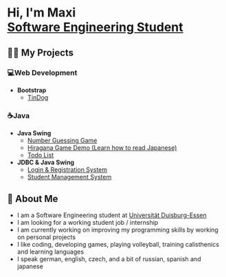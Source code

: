 <h1>Hi, I'm Maxi <br/><a href="https://github.com/maxe04">Software Engineering Student</a></h1>

<h2>👩‍💻 My Projects </h2>


<h3>💻Web Development</h3>

- <b>Bootstrap</b>
  - [TinDog](https://github.com/maxe04/TinDog)
    

<h3>☕Java</h3>

- <b>Java Swing</b>
  - [Number Guessing Game](https://github.com/maxe04/Guess-The-Number)
  - [Hiragana Game Demo (Learn how to read Japanese)](https://github.com/maxe04/Hiragana-Game)
  - [Todo List](https://github.com/maxe04/Todo-List)
- <b>JDBC & Java Swing</b>
  - [Login & Registration System](https://github.com/maxe04/Login-System)
  - [Student Management System](https://github.com/maxe04/Student-Mangement-System)



<h2>💬 About Me</h2>

- I am a Software Engineering student at <a href = "https://www.uni-due.de/">Universität Duisburg-Essen</a>
- I am looking for a working student job / internship
- I am currently working on improving my programming skills by working on personal projects
- I like coding, developing games, playing volleyball, training calisthenics and learning languages
- I speak german, english, czech, and a bit of russian, spanish and japanese


<!--
**maxe04/maxe04** is a ✨ _special_ ✨ repository because its `README.md` (this file) appears on your GitHub profile.

Here are some ideas to get you started:

- 🔭 I’m currently working on ...
- 🌱 I’m currently learning ...
- 👯 I’m looking to collaborate on ...
- 🤔 I’m looking for help with ...
- 💬 Ask me about ...
- 📫 How to reach me: ...
- 😄 Pronouns: ...
- ⚡ Fun fact: ...
-->
